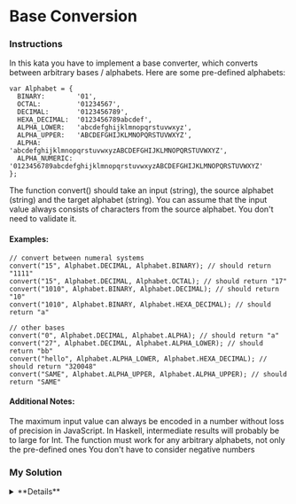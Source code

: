 # Base Conversion

### Instructions

In this kata you have to implement a base converter, which converts between arbitrary bases / alphabets. Here are some pre-defined alphabets:

```
var Alphabet = {
  BINARY:        '01',
  OCTAL:         '01234567',
  DECIMAL:       '0123456789',
  HEXA_DECIMAL:  '0123456789abcdef',
  ALPHA_LOWER:   'abcdefghijklmnopqrstuvwxyz',
  ALPHA_UPPER:   'ABCDEFGHIJKLMNOPQRSTUVWXYZ',
  ALPHA:         'abcdefghijklmnopqrstuvwxyzABCDEFGHIJKLMNOPQRSTUVWXYZ',
  ALPHA_NUMERIC: '0123456789abcdefghijklmnopqrstuvwxyzABCDEFGHIJKLMNOPQRSTUVWXYZ'
};
```

The function convert() should take an input (string), the source alphabet (string) and the target alphabet (string). You can assume that the input value always consists of characters from the source alphabet. You don't need to validate it.

#### Examples:

```
// convert between numeral systems
convert("15", Alphabet.DECIMAL, Alphabet.BINARY); // should return "1111"
convert("15", Alphabet.DECIMAL, Alphabet.OCTAL); // should return "17"
convert("1010", Alphabet.BINARY, Alphabet.DECIMAL); // should return "10"
convert("1010", Alphabet.BINARY, Alphabet.HEXA_DECIMAL); // should return "a"

// other bases
convert("0", Alphabet.DECIMAL, Alphabet.ALPHA); // should return "a"
convert("27", Alphabet.DECIMAL, Alphabet.ALPHA_LOWER); // should return "bb"
convert("hello", Alphabet.ALPHA_LOWER, Alphabet.HEXA_DECIMAL); // should return "320048"
convert("SAME", Alphabet.ALPHA_UPPER, Alphabet.ALPHA_UPPER); // should return "SAME"
```

#### Additional Notes:

The maximum input value can always be encoded in a number without loss of precision in JavaScript. In Haskell, intermediate results will probably be to large for Int.
The function must work for any arbitrary alphabets, not only the pre-defined ones
You don't have to consider negative numbers

### My Solution

<details>
  <summary>**Details**</summary>
  <p>
```js
function convert(input, source, target) {

  if(source === target){
    return input;
  }

  let decimal = input.split('').reduce(function(result, value){ return (result + source.indexOf(value)) * source.length; }, 0) / source.length;
  let result = '';
  while(true){
    if(target.length > decimal) {
      result=target[Math.floor(decimal)].concat(result);
      break;
    } else {
      result=target[Math.floor(decimal % target.length)].concat(result);
      decimal = Math.floor(decimal / target.length);
    }
  }

  return result;
}
```
  </p>
</details>

